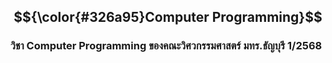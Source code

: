 ## $${\color{#326a95}Computer Programming}$$
### วิชา Computer Programming ของคณะวิศวกรรมศาสตร์ มทร.ธัญบุรี 1/2568

